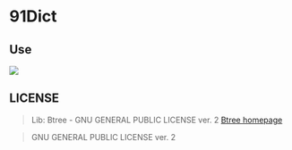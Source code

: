 # 91Dict


## Use
![](http://i.imgur.com/jd16av1.gif)


## LICENSE

> Lib: Btree - GNU GENERAL PUBLIC LICENSE ver. 2 
[Btree homepage](http://www.hydrus.org.uk/doc/bt/html/)

> GNU GENERAL PUBLIC LICENSE ver. 2 